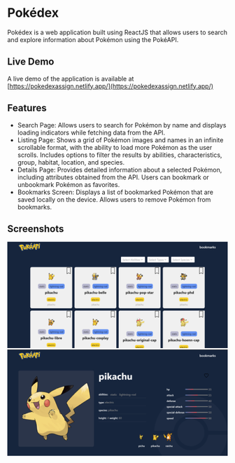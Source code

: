 # Pokédex

Pokédex is a web application built using ReactJS that allows users to search and explore information about Pokémon using the PokéAPI.

## Live Demo

A live demo of the application is available at [https://pokedexassign.netlify.app/](https://pokedexassign.netlify.app/)

## Features

- Search Page: Allows users to search for Pokémon by name and displays loading indicators while fetching data from the API.
- Listing Page: Shows a grid of Pokémon images and names in an infinite scrollable format, with the ability to load more Pokémon as the user scrolls. Includes options to filter the results by abilities, characteristics, group, habitat, location, and species.
- Details Page: Provides detailed information about a selected Pokémon, including attributes obtained from the API. Users can bookmark or unbookmark Pokémon as favorites.
- Bookmarks Screen: Displays a list of bookmarked Pokémon that are saved locally on the device. Allows users to remove Pokémon from bookmarks.

## Screenshots

<!-- Add screenshots of your application here -->
![Screenshot 1](./src/assets/prev1.png)
![Screenshot 2](./src/assets/prev2.png)
